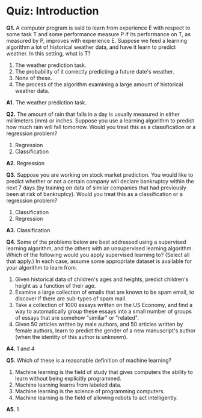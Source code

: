 Quiz: Introduction
=======================

**Q1.** A computer program is said to learn from experience E with respect to some task T and some performance 
measure P if its performance on T, as measured by P, improves with experience E. Suppose we feed a learning 
algorithm a lot of historical weather data, and have it learn to predict weather. In this setting, what is T?

  1. The weather prediction task.
  1. The probability of it correctly predicting a future date's weather.
  1. None of these.
  1. The process of the algorithm examining a large amount of historical weather data.
  
**A1.** The weather prediction task.

**Q2.** The amount of rain that falls in a day is usually measured in either millimeters (mm) or inches. 
Suppose you use a learning algorithm to predict how much rain will fall tomorrow. Would you treat this as a 
classification or a regression problem?
    
  1. Regression
  1. Classification
  
**A2.** Regression

**Q3.** Suppose you are working on stock market prediction. You would like to predict whether or not a certain company 
will declare bankruptcy within the next 7 days (by training on data of similar companies that had previously 
been at risk of bankruptcy). Would you treat this as a classification or a regression problem?
     
  1. Classification
  1. Regression 
  
**A3.** Classification

**Q4.** Some of the problems below are best addressed using a supervised learning algorithm, and the others with an 
unsupervised learning algorithm. Which of the following would you apply supervised learning to? (Select all that apply.) 
In each case, assume some appropriate dataset is available for your algorithm to learn from.
    
  1. Given historical data of children's ages and heights, predict children's height as a function of their age.
  1. Examine a large collection of emails that are known to be spam email, to discover if there are sub-types of 
  spam mail.
  1. Take a collection of 1000 essays written on the US Economy, and find a way to automatically group these essays 
  into a small number of groups of essays that are somehow "similar" or "related".
  1. Given 50 articles written by male authors, and 50 articles written by female authors, learn to predict 
  the gender of a new manuscript's author (when the identity of this author is unknown).
  
**A4.** 1 and 4

**Q5.** Which of these is a reasonable definition of machine learning?
        
  1. Machine learning is the field of study that gives computers the ability to learn without being explicitly programmed.
  1. Machine learning learns from labeled data.
  1. Machine learning is the science of programming computers.
  1. Machine learning is the field of allowing robots to act intelligently.
  
**A5.** 1 